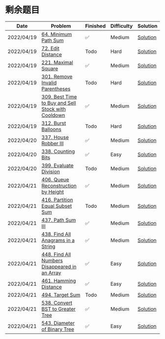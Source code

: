 # 剩余题目
| Date       | Problem                                                                                                                            | Finished | Difficulty | Solution                                               |
|------------|------------------------------------------------------------------------------------------------------------------------------------|----------|------------|--------------------------------------------------------|
| 2022/04/19 | [64. Minimum Path Sum](https://leetcode.com/problems/minimum-path-sum/)                                                            | ✅        | Medium     | [Solution](./src/hot100/MinPathSum.java)               |
| 2022/04/19 | [72. Edit Distance](https://leetcode.com/problems/edit-distance/)                                                                  | Todo     | Hard       | [Solution](./src/hot100/MinDistance.java)              |
| 2022/04/19 | [221. Maximal Square](https://leetcode.com/problems/maximal-square/)                                                               | ✅        | Medium     | [Solution](./src/hot100/MaximalSquare.java)            |
| 2022/04/19 | [301. Remove Invalid Parentheses](https://leetcode.com/problems/remove-invalid-parentheses/)                                       | Todo     | Hard       | [Solution](./src/hot100/RemoveInvalidParentheses.java) |
| 2022/04/19 | [309. Best Time to Buy and Sell Stock with Cooldown](https://leetcode.com/problems/best-time-to-buy-and-sell-stock-with-cooldown/) | ✅        | Medium     | [Solution](./src/hot100/MaxProfit.java)                |
| 2022/04/19 | [312. Burst Balloons](https://leetcode.com/problems/burst-balloons/)                                                               | Todo     | Hard       | [Solution](./src/hot100/MaxCoins.java)                 |
| 2022/04/20 | [337. House Robber III](https://leetcode.com/problems/house-robber-iii/)                                                           | ✅        | Medium     | [Solution](./src/hot100/Rob.java)                      |
| 2022/04/20 | [338. Counting Bits](https://leetcode.com/problems/counting-bits/)                                                                 | ✅        | Easy       | [Solution](./src/hot100/CountBits.java)                |
| 2022/04/20 | [399. Evaluate Division](https://leetcode.com/problems/evaluate-division/)                                                         | Todo     | Medium     | [Solution](./src/hot100/CalcEquation.java)             |
| 2022/04/21 | [406. Queue Reconstruction by Height](https://leetcode.com/problems/queue-reconstruction-by-height/)                               | ✅        | Medium     | [Solution](./src/hot100/ReconstructQueue.java)         |
| 2022/04/21 | [416. Partition Equal Subset Sum](https://leetcode.com/problems/partition-equal-subset-sum/)                                       | Todo     | Medium     | [Solution](./src/hot100/CanPartition.java)             |
| 2022/04/21 | [437. Path Sum III](https://leetcode.com/problems/path-sum-iii/)                                                                   | ✅        | Medium     | [Solution](./src/hot100/PathSum.java)                  |
| 2022/04/21 | [438. Find All Anagrams in a String](https://leetcode.com/problems/find-all-anagrams-in-a-string/)                                 | ✅        | Medium     | [Solution](./src/hot100/FindAnagrams.java)             |
| 2022/04/21 | [448. Find All Numbers Disappeared in an Array](https://leetcode.com/problems/find-all-numbers-disappeared-in-an-array/)           | ✅        | Easy       | [Solution](./src/hot100/FindDisappearedNumbers.java)   |
| 2022/04/21 | [461. Hamming Distance](https://leetcode.com/problems/hamming-distance/)                                                           | ✅        | Easy       | [Solution](./src/hot100/HammingDistance.java)          |
| 2022/04/21 | [494. Target Sum](https://leetcode.com/problems/target-sum/)                                                                       | Todo     | Medium     | [Solution](./src/hot100/FindTargetSumWays.java)        |
| 2022/04/21 | [538. Convert BST to Greater Tree](https://leetcode.com/problems/convert-bst-to-greater-tree/)                                     | ✅        | Medium     | [Solution](./src/hot100/ConvertBST.java)               |
| 2022/04/21 | [543. Diameter of Binary Tree](https://leetcode.com/problems/diameter-of-binary-tree/)                                             | ✅        | Easy       | [Solution](./src/hot100/DiameterOfBinaryTree.java)     |

